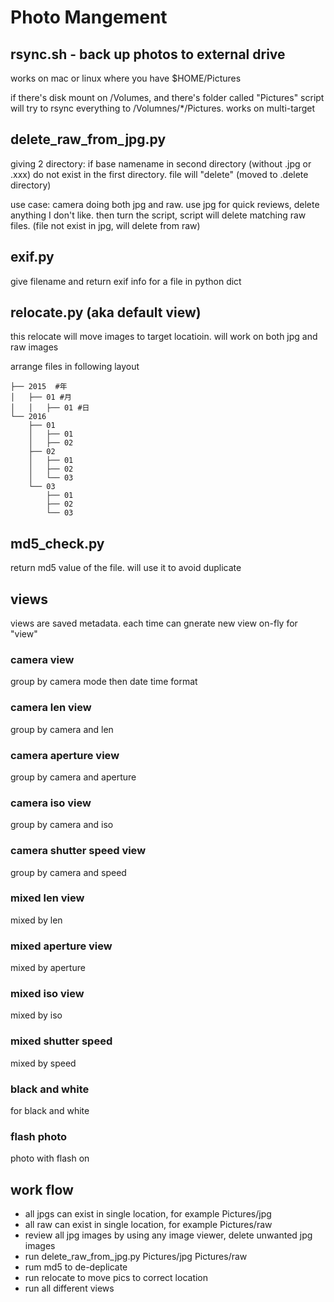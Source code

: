 # Photo Mangement 

## rsync.sh - back up photos to external drive

works on mac or linux where you have $HOME/Pictures

if there's disk mount on /Volumes, and there's folder called "Pictures" script will try to rsync everything to /Volumnes/*/Pictures. works on multi-target

## delete\_raw\_from_jpg.py

giving 2 directory: if base namename in second directory (without .jpg or .xxx) do not exist in the first directory. file will "delete" (moved to .delete directory) 

use case: camera doing both jpg and raw. use jpg for quick reviews, delete anything I don't like. then turn the script, script will delete matching raw files. (file not exist in jpg, will delete from raw)

## exif.py

give filename and return exif info for a file in python dict

## relocate.py (aka default view)
this relocate will move images to target locatioin.
will work on both jpg and raw images 

arrange files in following layout 

```
├── 2015  #年
│   ├── 01 #月
│   │   ├── 01 #日
└── 2016
    ├── 01
    │   ├── 01
    │   ├── 02
    ├── 02
    │   ├── 01
    │   ├── 02
    │   └── 03
    └── 03
        ├── 01
        ├── 02
        └── 03

```

## md5_check.py
return md5 value of the file. will use it to avoid duplicate 

## views 
views are saved metadata. each time can gnerate new view on-fly for "view"

### camera view 
group by camera mode then date time format

### camera len view
group by camera and len

### camera aperture view
group by camera and aperture

### camera iso view
group by camera and iso

### camera shutter speed view 
group by camera and speed

### mixed len view
mixed by len

### mixed aperture view
mixed by aperture

### mixed iso view
mixed by iso

### mixed shutter speed 
mixed by speed 

### black and white 
for black and white  

### flash photo
photo with flash on


## work flow

* all jpgs can exist in single location, for example Pictures/jpg
* all raw can exist in single location, for example Pictures/raw
* review all jpg images by using any image viewer, delete unwanted jpg images
* run delete_raw_from_jpg.py Pictures/jpg Pictures/raw
* rum md5 to de-deplicate 
* run relocate to move pics to correct location
* run all different views 